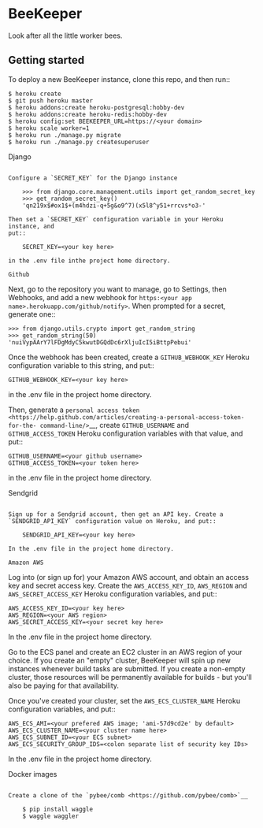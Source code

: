 BeeKeeper
=========

Look after all the little worker bees.

Getting started
---------------

To deploy a new BeeKeeper instance, clone this repo, and then run::

    $ heroku create
    $ git push heroku master
    $ heroku addons:create heroku-postgresql:hobby-dev
    $ heroku addons:create heroku-redis:hobby-dev
    $ heroku config:set BEEKEEPER_URL=https://<your domain>
    $ heroku scale worker=1
    $ heroku run ./manage.py migrate
    $ heroku run ./manage.py createsuperuser

Django
~~~~~~

Configure a `SECRET_KEY` for the Django instance

    >>> from django.core.management.utils import get_random_secret_key
    >>> get_random_secret_key()
    'qn219x$#ox1$+(m4hdzi-q+5g&o9^7)(x5l8^y51+rrcvs*o3-'

Then set a `SECRET_KEY` configuration variable in your Heroku instance, and
put::

    SECRET_KEY=<your key here>

in the .env file inthe project home directory.

Github
~~~~~~

Next, go to the repository you want to manage, go to Settings, then Webhooks,
and add a new webhook for
`https:<your app name>.herokuapp.com/github/notify>`. When prompted for a secret,
generate one::

    >>> from django.utils.crypto import get_random_string
    >>> get_random_string(50)
    'nuiVypAArY7lFDgMdyC5kwutDGQdDc6rXljuIcI5iBttpPebui'

Once the webhook has been created, create a `GITHUB_WEBHOOK_KEY` Heroku
configuration variable to this string, and put::

    GITHUB_WEBHOOK_KEY=<your key here>

in the .env file in the project home directory.

Then, generate a `personal access token
<https://help.github.com/articles/creating-a-personal-access-token-for-the-
command-line/>`__, create `GITHUB_USERNAME` and `GITHUB_ACCESS_TOKEN` Heroku
configuration variables with that value, and put::

    GITHUB_USERNAME=<your github username>
    GITHUB_ACCESS_TOKEN=<your token here>

in the .env file in the project home directory.

Sendgrid
~~~~~~~~

Sign up for a Sendgrid account, then get an API key. Create a
`SENDGRID_API_KEY` configuration value on Heroku, and put::

    SENDGRID_API_KEY=<your key here>

In the .env file in the project home directory.

Amazon AWS
~~~~~~~~~~

Log into (or sign up for) your Amazon AWS account, and obtain an access key
and secret access key. Create the `AWS_ACCESS_KEY_ID`, `AWS_REGION` and
`AWS_SECRET_ACCESS_KEY` Heroku configuration variables, and put::

    AWS_ACCESS_KEY_ID=<your key here>
    AWS_REGION=<your AWS region>
    AWS_SECRET_ACCESS_KEY=<your secret key here>

In the .env file in the project home directory.

Go to the ECS panel and create an EC2 cluster in an AWS
region of your choice. If you create an "empty" cluster, BeeKeeper
will spin up new instances whenever build tasks are submitted. If you
create a non-empty cluster, those resources will be permanently
available for builds - but you'll also be paying for that availability.

Once you've created your cluster, set the `AWS_ECS_CLUSTER_NAME` Heroku
configuration variables, and put::

    AWS_ECS_AMI=<your prefered AWS image; 'ami-57d9cd2e' by default>
    AWS_ECS_CLUSTER_NAME=<your cluster name here>
    AWS_ECS_SUBNET_ID=<your ECS subnet>
    AWS_ECS_SECURITY_GROUP_IDS=<colon separate list of security key IDs>

In the .env file in the project home directory.

Docker images
~~~~~~~~~~~~~

Create a clone of the `pybee/comb <https://github.com/pybee/comb>`__

    $ pip install waggle
    $ waggle waggler
